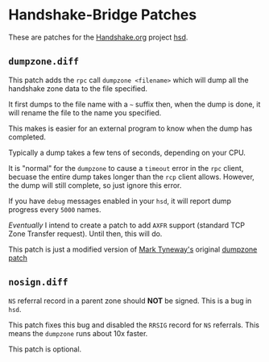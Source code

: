 # Handshake-Bridge Patches

These are patches for the [Handshake.org](http://www.handshake.org) project [hsd](https://github.com/handshake-org/hsd).

## `dumpzone.diff`

This patch adds the `rpc` call `dumpzone <filename>` which will dump all the handshake zone data to the file specified.

It first dumps to the file name with a `~` suffix then, when the dump is done, it will rename the file to the name you specified.

This makes is easier for an external program to know when the dump has completed.

Typically a dump takes a few tens of seconds, depending on your CPU.


It is "normal" for the `dumpzone` to cause a `timeout` error in the `rpc` client, becuase the entire dump takes longer than
the `rcp` client allows. However, the dump will still complete, so just ignore this error.

If you have `debug` messages enabled in your `hsd`, it will report dump progress every `5000` names.

*Eventually* I intend to create a patch to add `AXFR` support (standard TCP Zone Transfer request). Until then, this will do.

This patch is just a modified version of [Mark Tyneway's](https://github.com/tynes) original [dumpzone patch](https://github.com/handshake-org/hsd/pull/280)


## `nosign.diff`

`NS` referral record in a parent zone should **NOT** be signed. This is a bug in `hsd`.

This patch fixes this bug and disabled the `RRSIG` record for `NS` referrals. This means the `dumpzone` runs about 10x faster.

This patch is optional.
